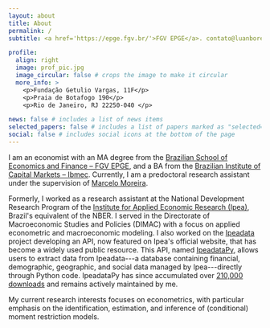 ```yaml
---
layout: about
title: About
permalink: /
subtitle: <a href='https://epge.fgv.br/'>FGV EPGE</a>. contato@luanborelli.net.

profile:
  align: right
  image: prof_pic.jpg
  image_circular: false # crops the image to make it circular
  more_info: >
    <p>Fundação Getulio Vargas, 11F</p>
    <p>Praia de Botafogo 190</p>
    <p>Rio de Janeiro, RJ 22250-040 </p>

news: false # includes a list of news items
selected_papers: false # includes a list of papers marked as "selected={true}"
social: false # includes social icons at the bottom of the page
---
```


I am an economist with an MA degree from the [Brazilian School of Economics and Finance – FGV EPGE](https://epge.fgv.br/), and a BA from the [Brazilian Institute of Capital Markets – Ibmec](https://en.wikipedia.org/wiki/Ibmec). Currently, I am a 
predoctoral research assistant under the supervision of [Marcelo Moreira](https://sites.google.com/site/moreiramarceloj/).

Formerly, I worked as a research assistant at the National Development Research Program of the [Institute for Applied Economic Research (Ipea)](http://www.ipeadata.gov.br/Default.aspx), Brazil's equivalent of the NBER. I served in the Directorate of Macroeconomic Studies and Policies (DIMAC) with a focus on applied econometric and macroeconomic modeling. I also worked on the [Ipeadata](http://www.ipeadata.gov.br/Default.aspx) project developing an API, now featured on Ipea's official website, that has become a widely used public resource. This API, named [IpeadataPy](https://github.com/luanborelli/ipeadatapy), allows users to extract data from Ipeadata---a database containing financial, demographic, geographic, and social data managed by Ipea---directly through Python code. IpeadataPy has since accumulated over [210,000 downloads](https://www.pepy.tech/projects/ipeadatapy) and remains actively maintained by me.

My current research interests focuses on econometrics, with particular emphasis on the identification, estimation, and inference of (conditional) moment restriction models.
